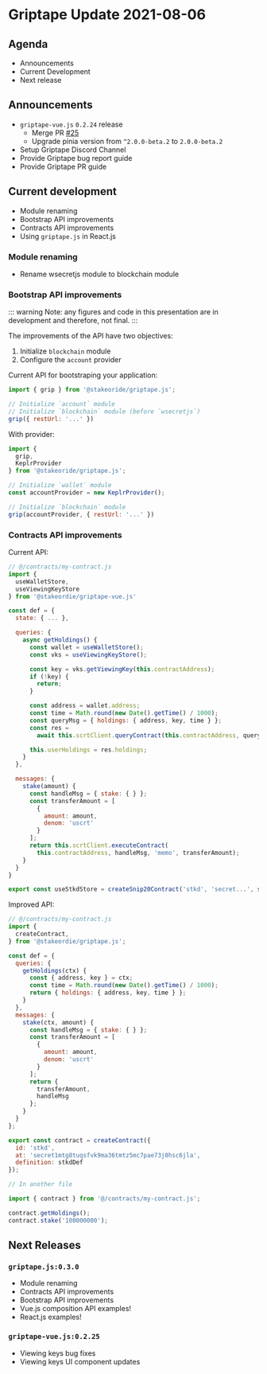 # Griptape Update 2021-08-06

## Agenda

- Announcements
- Current Development
- Next release

## Announcements

- `griptape-vue.js` `0.2.24` release
    - Merge PR [#25](https://github.com/stakeordie/griptape-vue.js/pull/25)
    - Upgrade pinia version from `^2.0.0-beta.2` to `2.0.0-beta.2`
- Setup Griptape Discord Channel
- Provide Griptape bug report guide
- Provide Griptape PR guide

## Current development

- Module renaming
- Bootstrap API improvements
- Contracts API improvements
- Using `griptape.js` in React.js

### Module renaming

- Rename wsecretjs module to blockchain module

### Bootstrap API improvements

::: warning
Note: any figures and code in this presentation are in development and therefore, not final.
:::

The improvements of the API have two objectives:

1. Initialize `blockchain` module
2. Configure the `account` provider

Current API for bootstraping your application:

```js
import { grip } from '@stakeoride/griptape.js';

// Initialize `account` module
// Initialize `blockchain` module (before `wsecretjs`)
grip({ restUrl: '...' })
```

With provider:

```js
import {
  grip,
  KeplrProvider
} from '@stakeoride/griptape.js';

// Initialize `wallet` module
const accountProvider = new KeplrProvider();

// Initialize `blockchain` module
grip(accountProvider, { restUrl: '...' })
```

### Contracts API improvements

Current API:

```js
// @/contracts/my-contract.js
import {
  useWalletStore,
  useViewingKeyStore
} from '@stakeordie/griptape-vue.js'

const def = {
  state: { ... },

  queries: {
    async getHoldings() {
      const wallet = useWalletStore();
      const vks = useViewingKeyStore();

      const key = vks.getViewingKey(this.contractAddress);
      if (!key) {
        return;
      }

      const address = wallet.address;
      const time = Math.round(new Date().getTime() / 1000);
      const queryMsg = { holdings: { address, key, time } };
      const res =
        await this.scrtClient.queryContract(this.contractAddress, queryMsg);

      this.userHoldings = res.holdings;
    }
  },

  messages: {
    stake(amount) {
      const handleMsg = { stake: { } };
      const transferAmount = [
        {
          amount: amount,
          denom: 'uscrt'
        }
      ];
      return this.scrtClient.executeContract(
        this.contractAddress, handleMsg, 'memo', transferAmount);
    }
  }
}

export const useStkdStore = createSnip20Contract('stkd', 'secret...', stkd);
```

Improved API:

```js
// @/contracts/my-contract.js
import {
  createContract,
} from '@stakeordie/griptape.js';

const def = {
  queries: {
    getHoldings(ctx) {
      const { address, key } = ctx;
      const time = Math.round(new Date().getTime() / 1000);
      return { holdings: { address, key, time } };
    }
  },
  messages: {
    stake(ctx, amount) {
      const handleMsg = { stake: { } };
      const transferAmount = [
        {
          amount: amount,
          denom: 'uscrt'
        }
      ];
      return {
        transferAmount,
        handleMsg
      };
    }
  }
};

export const contract = createContract({
  id: 'stkd',
  at: 'secret1mtg8tuqsfvk9ma36tmtz5mc7pae73j0hsc6jla',
  definition: stkdDef
});

// In another file

import { contract } from '@/contracts/my-contract.js';

contract.getHoldings();
contract.stake('100000000');
```

## Next Releases


### `griptape.js:0.3.0`

- Module renaming
- Contracts API improvements
- Bootstrap API improvements
- Vue.js composition API examples!
- React.js examples!

### `griptape-vue.js:0.2.25`

- Viewing keys bug fixes
- Viewing keys UI component updates
